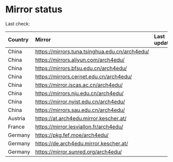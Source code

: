 <script src="./time.js"></script>
# Mirror status
Last check: <script type="text/javascript">localize(1737689047.4828296);</script>

|Country|Mirror|Last update|
|:------|:-----|:----------|
|China|https://mirrors.tuna.tsinghua.edu.cn/arch4edu/|<script type="text/javascript">localize(1737657599);</script>|
|China|https://mirrors.aliyun.com/arch4edu/|<script type="text/javascript">localize(1737614455);</script>|
|China|https://mirrors.bfsu.edu.cn/arch4edu/|<script type="text/javascript">localize(1737657599);</script>|
|China|https://mirrors.cernet.edu.cn/arch4edu/|<script type="text/javascript">localize(1737657599);</script>|
|China|https://mirror.iscas.ac.cn/arch4edu/|<script type="text/javascript">localize(1737614455);</script>|
|China|https://mirrors.nju.edu.cn/arch4edu/|<script type="text/javascript">localize(1737614455);</script>|
|China|https://mirror.nyist.edu.cn/arch4edu/|<script type="text/javascript">localize(1737614455);</script>|
|China|https://mirrors.sau.edu.cn/arch4edu/|<script type="text/javascript">localize(1731653531);</script>|
|Austria|https://at.arch4edu.mirror.kescher.at/|<script type="text/javascript">localize(1737657599);</script>|
|France|https://mirror.lesviallon.fr/arch4edu/|<script type="text/javascript">localize(1737657599);</script>|
|Germany|https://pkg.fef.moe/arch4edu/|<script type="text/javascript">localize(1737657599);</script>|
|Germany|https://de.arch4edu.mirror.kescher.at/|<script type="text/javascript">localize(1737657599);</script>|
|Germany|https://mirror.sunred.org/arch4edu/|<script type="text/javascript">localize(1737657599);</script>|

<script src="./tablefilter/tablefilter.js"></script>
<script src="./table.js"></script>